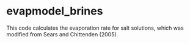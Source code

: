 # evapmodel_brines
This code calculates the evaporation rate for salt solutions, which was modified from Sears and Chittenden (2005). 
